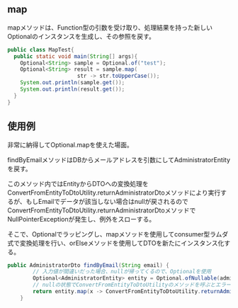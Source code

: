 ## map

mapメソッドは、Function型の引数を受け取り、処理結果を持った新しいOptionalのインスタンスを生成し、その参照を戻す。

```Java
public class MapTest{
  public static void main(String[] args){
    Optional<String> sample = Optional.of("test");
    Optional<String> result = sample.map(
                      str -> str.toUpperCase());
    System.out.println(sample.get());
    System.out.println(result.get());
  }
}
```

## 使用例

非常に納得してOptional.mapを使えた場面。

findByEmailメソッドはDBからメールアドレスを引数にしてAdministratorEntityを戻す。

このメソッド内ではEntityからDTOへの変換処理をConvertFromEntityToDtoUtility.returnAdministratorDtoメソッドにより実行するが、もしEmailでデータが該当しない場合はnullが戻されるので
ConvertFromEntityToDtoUtility.returnAdministratorDtoメソッドでNullPointerExceptionが発生し、例外をスローする。

そこで、Optionalでラッピングし、mapメソッドを使用してconsumer型ラムダ式で変換処理を行い、orElseメソッドを使用してDTOを新たにインスタンス化する。

```Java
public AdministratorDto findByEmail(String email) {
		// 入力値が間違いだった場合、nullが帰ってくるので、Optionalを使用
		Optional<AdministratorEntity> entity = Optional.ofNullable(adminMapper.findByEmail(email));
		// nullの状態でConvertFromEntityToDtoUtilityのメソッドを呼ぶとエラーになるので、orElseで処理
		return entity.map(x -> ConvertFromEntityToDtoUtility.returnAdministratorDto(x)).orElse(new AdministratorDto());
	}
```


